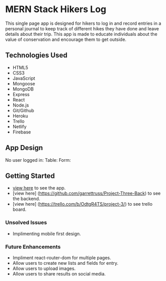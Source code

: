 # MERN Stack Hikers Log

This single page app is designed for hikers to log in and record entries in a personal journal to keep track of different hikes they have done and leave details about their trip. This app is made to educate individuals about the value of conservation and encourage them to get outside.

## Technologies Used

* HTML5
* CSS3
* JavaScript
* Mongoose
* MongoDB
* Express
* React
* Node.js
* Git/Github
* Heroku
* Trello
* Netlify
* Firebase

## App Design

No user logged in:
Table:
Form:
## Getting Started

* [view here](https://react-mountains-log.netlify.app) to see the app.
* [view here] (https://github.com/garrettruss/Project-Three-Back) to see the backend.
* [view here] (<https://trello.com/b/OdtgR4TS/project-3/>) to see trello board.

### Unsolved Issues

* Implimenting mobile first design.

### Future Enhancements

* Impliment react-router-dom for multiple pages.
* Allow users to create new lists and fields for entry.
* Allow users to upload images.
* Allow users to share results on social media.
